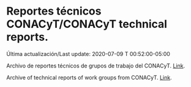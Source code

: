 # Reportes técnicos CONACyT/CONACyT technical reports.

Última actualización/Last update: 2020-07-09 T 00:52:00-05:00

Archivo de reportes técnicos de grupos de trabajo del CONACyT. [Link](https://coronavirus.conacyt.mx/productos/index.html).

Archive of technical reports of work groups from CONACyT. [Link](https://coronavirus.conacyt.mx/productos/index.html).
